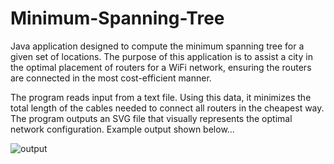 # Minimum-Spanning-Tree
Java application designed to compute the minimum spanning tree for a given set of locations. The purpose of this application is to assist a city in the optimal placement of routers for a WiFi network, ensuring the routers are connected in the most cost-efficient manner. 

The program reads input from a text file. Using this data, it minimizes the total length of the cables needed to connect all routers in the cheapest way. The program outputs an SVG file that visually represents the optimal network configuration. Example output shown below...

![output](https://github.com/user-attachments/assets/9e6dac0d-744f-4559-8fe4-d2c2b425b33b)
